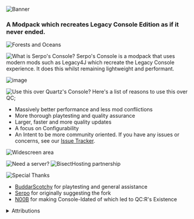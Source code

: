 ![Banner](https://cdn.modrinth.com/data/cached_images/6cfe670824bb97a3b7217af4809d74b4099a315c.webp)
### A Modpack which recreates Legacy Console Edition as if it never ended.

![Forests and Oceans](https://cdn.modrinth.com/data/mIMHT3wf/images/66df6cbc4e9d957d2934d71679e4784e1894cc00.png)

![What is Serpo's Console?](https://cdn.modrinth.com/data/cached_images/706b9d8f98d5914d35fa3185aae5988fd4ea4e28.webp)
Serpo's Console is a modpack that uses modern mods such as Legacy4J which recreate the Legacy Console experience. It does this whilst remaining lightweight and performant.

![image](https://cdn.modrinth.com/data/mIMHT3wf/images/cfc40bbe8eb9f64447fa5edd6fa8fce80cd85971.png)

![Use this over Quartz's Console?](https://cdn.modrinth.com/data/cached_images/a82c15d491e146f33de0986156f97d085b238052.webp)
Here's a list of reasons to use this over QC;
- Massively better performance and less mod conflictions
- More thorough playtesting and quality assurance
- Larger, faster and more quality updates
- A focus on Configurability
- An Intent to be more community oriented.
If you have any issues or concerns, see our [Issue Tracker](https://github.com/omo50/Serpos-Console/issues).



![Widescreen area](https://cdn.modrinth.com/data/mIMHT3wf/images/62f031410e0082671da4b48c8efd716cde968174.png)

![Need a server?](https://cdn.modrinth.com/data/cached_images/a3a4bf407237b44d6feca43fa3389fc76aca71bc.webp)
![BisectHosting partnership](https://cdn.modrinth.com/data/cached_images/52b99cb4abe950f93498b9a095d4ebc92aebcf7c.webp)


![Special Thanks](https://cdn.modrinth.com/data/cached_images/cd6dc35fff5d63c5e7b21ffe85fbab53fd3241ac.webp)
- [BuddarScotchy](https://modrinth.com/user/buddarscotchy) for playtesting and general assistance
- [Serpo](https://modrinth.com/user/serpo) for originally suggesting the fork
- [N00B](https://modrinth.com/user/N00B) for making Console-Idated of which led to QC:R's Existence


<details>
<summary>Attributions</summary>

## Attribution
- [Quartzmaven](https://modrinth.com/user/Quartzmaven) for making [Quartz's Console: Rewritten](https://modrinth.com/modpack/quartzs-console-rewritten), of which this modpack built off of
- [Hypersoop and Simply Optimized](https://modrinth.com/modpack/sop) for some of their configuration files



</details>

